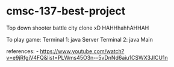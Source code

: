 # cmsc-137-best-project
Top down shooter battle city clone xD HAHHhahhAHHAH

To play game:
    Terminal 1: java Server <port no.>
    Terminal 2: java Main <server ip> <port no.>

references:
    - https://www.youtube.com/watch?v=e9jRfgjV4FQ&list=PLWms45O3n--5vDnNd6aiu1CSWX3JlCU1n